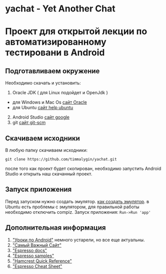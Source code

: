 # yachat - Yet Another Chat
Проект для открытой лекции по автоматизированному тестировани в Android
========================

Подготавливаем окружение
------------------------
Необходимо скачать и установить:
1. Oracle JDK ( для Linux подойдет и OpenJdk )
- для Windows и Mac Os [сайт Oracle](http://www.oracle.com/technetwork/java/javase/downloads/index-jsp-138363.html "Oracle")
- для Ubuntu [сайт help ubuntu](http://help.ubuntu.ru/wiki/java "java on ubuntu")
2. Android Studio [сайт google](https://developer.android.com/studio/index.html "Android Studio")
3. git [сайт git-scm](https://git-scm.com/download/ "git")

Скачиваем исходники
------------------------
В любую папку скачиваем исходники:

 `git clone https://github.com/timmalygin/yachat.git`

после того как проект будет скопирован, необходимо запустить Android Studio и открыть наш скачанный проект.

Запуск приложения
------------------------
Перед запуском нужно создать эмулятор. [как создать эмулятор](http://aristov-vasiliy.ru/knowledge/hello-world-v-android-studio/ustanovka-emulyatora-android.html "создание эмулятор"). в Ubuntu есть проблемы с эмулятором, для правильной работы необходимо отключить compiz. 
Запуск приложения: `Run->Run 'app'`

Дополнительная информация
------------------------
1. ["Уроки по Android"](http://startandroid.ru/ru/uroki/vse-uroki-spiskom.html) немного устарели, но все еще актуальны.
2. ["Самый Важный Сайт"](https://developer.android.com/)
3. ["Espresso docs"](https://google.github.io/android-testing-support-library/docs/espresso/)
4. ["Espresso samples"](https://github.com/googlesamples/android-testing)
5. ["Hamcrest Quick Reference"](www.marcphilipp.de/blog/2013/01/02/hamcrest-quick-reference/)
6. ["Espresso Cheat Sheet"](https://google.github.io/android-testing-support-library/docs/espresso/cheatsheet/)
